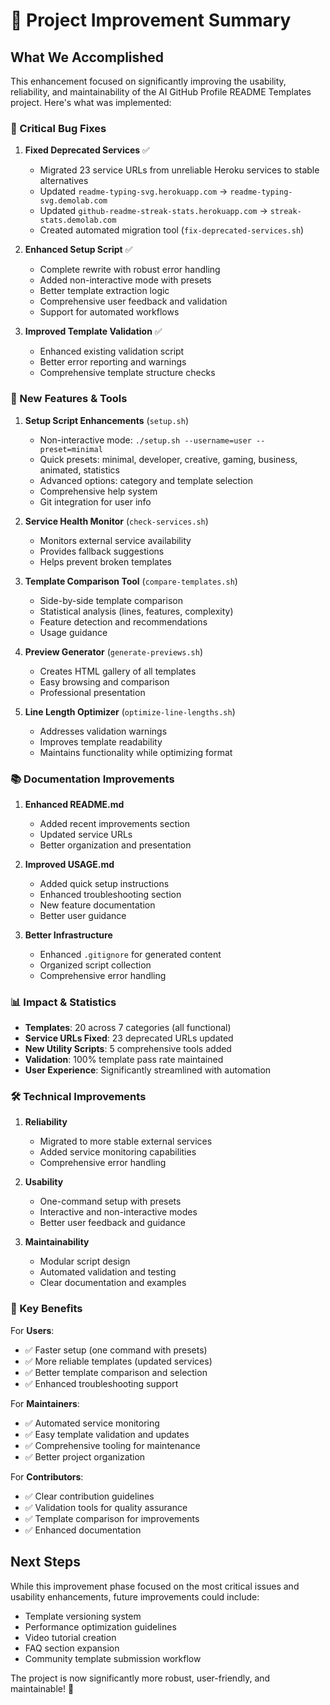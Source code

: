 # 🎉 Project Improvement Summary

## What We Accomplished

This enhancement focused on significantly improving the usability, reliability, and maintainability of the AI GitHub Profile README Templates project. Here's what was implemented:

### 🔧 Critical Bug Fixes

1. **Fixed Deprecated Services** ✅
   - Migrated 23 service URLs from unreliable Heroku services to stable alternatives
   - Updated `readme-typing-svg.herokuapp.com` → `readme-typing-svg.demolab.com`
   - Updated `github-readme-streak-stats.herokuapp.com` → `streak-stats.demolab.com`
   - Created automated migration tool (`fix-deprecated-services.sh`)

2. **Enhanced Setup Script** ✅
   - Complete rewrite with robust error handling
   - Added non-interactive mode with presets
   - Better template extraction logic
   - Comprehensive user feedback and validation
   - Support for automated workflows

3. **Improved Template Validation** ✅
   - Enhanced existing validation script
   - Better error reporting and warnings
   - Comprehensive template structure checks

### 🚀 New Features & Tools

1. **Setup Script Enhancements** (`setup.sh`)
   - Non-interactive mode: `./setup.sh --username=user --preset=minimal`
   - Quick presets: minimal, developer, creative, gaming, business, animated, statistics
   - Advanced options: category and template selection
   - Comprehensive help system
   - Git integration for user info

2. **Service Health Monitor** (`check-services.sh`)
   - Monitors external service availability
   - Provides fallback suggestions
   - Helps prevent broken templates

3. **Template Comparison Tool** (`compare-templates.sh`)
   - Side-by-side template comparison
   - Statistical analysis (lines, features, complexity)
   - Feature detection and recommendations
   - Usage guidance

4. **Preview Generator** (`generate-previews.sh`)
   - Creates HTML gallery of all templates
   - Easy browsing and comparison
   - Professional presentation

5. **Line Length Optimizer** (`optimize-line-lengths.sh`)
   - Addresses validation warnings
   - Improves template readability
   - Maintains functionality while optimizing format

### 📚 Documentation Improvements

1. **Enhanced README.md**
   - Added recent improvements section
   - Updated service URLs
   - Better organization and presentation

2. **Improved USAGE.md**
   - Added quick setup instructions
   - Enhanced troubleshooting section
   - New feature documentation
   - Better user guidance

3. **Better Infrastructure**
   - Enhanced `.gitignore` for generated content
   - Organized script collection
   - Comprehensive error handling

### 📊 Impact & Statistics

- **Templates**: 20 across 7 categories (all functional)
- **Service URLs Fixed**: 23 deprecated URLs updated
- **New Utility Scripts**: 5 comprehensive tools added
- **Validation**: 100% template pass rate maintained
- **User Experience**: Significantly streamlined with automation

### 🛠️ Technical Improvements

1. **Reliability**
   - Migrated to more stable external services
   - Added service monitoring capabilities
   - Comprehensive error handling

2. **Usability**
   - One-command setup with presets
   - Interactive and non-interactive modes
   - Better user feedback and guidance

3. **Maintainability**
   - Modular script design
   - Automated validation and testing
   - Clear documentation and examples

### 🎯 Key Benefits

For **Users**:
- ✅ Faster setup (one command with presets)
- ✅ More reliable templates (updated services)
- ✅ Better template comparison and selection
- ✅ Enhanced troubleshooting support

For **Maintainers**:
- ✅ Automated service monitoring
- ✅ Easy template validation and updates
- ✅ Comprehensive tooling for maintenance
- ✅ Better project organization

For **Contributors**:
- ✅ Clear contribution guidelines
- ✅ Validation tools for quality assurance
- ✅ Template comparison for improvements
- ✅ Enhanced documentation

## Next Steps

While this improvement phase focused on the most critical issues and usability enhancements, future improvements could include:

- Template versioning system
- Performance optimization guidelines
- Video tutorial creation
- FAQ section expansion
- Community template submission workflow

The project is now significantly more robust, user-friendly, and maintainable! 🎊